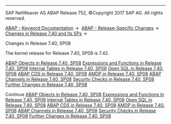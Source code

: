   

* * *

SAP NetWeaver AS ABAP Release 752, ©Copyright 2017 SAP AG. All rights reserved.

[ABAP - Keyword Documentation](javascript:call_link\('abenabap.htm'\)) →  [ABAP - Release-Specific Changes](javascript:call_link\('abennews.htm'\)) →  [Changes in Release 7.40 and Its SPs](javascript:call_link\('abennews-740.htm'\)) → 

Changes in Release 7.40, SP08

The kernel release for Release 7.40, SP08 is 7.42.

[ABAP Objects in Release 7.40, SP08](javascript:call_link\('abennews-740_sp08-abap_objects.htm'\))
[Expressions and Functions in Release 7.40, SP08](javascript:call_link\('abennews-740_sp08-expressions.htm'\))
[Internal Tables in Release 7.40, SP08](javascript:call_link\('abennews-740_sp08-amdp.htm'\))
[Open SQL in Release 7.40, SP08](javascript:call_link\('abennews-740_sp08-open_sql.htm'\))
[ABAP CDS in Release 7.40, SP08](javascript:call_link\('abennews-740_sp08-abap_cds.htm'\))
[AMDP in Release 7.40, SP08](javascript:call_link\('abennews-740_sp08-amdp.htm'\))
[ABAP Channels in Release 7.40, SP08](javascript:call_link\('abennews-740_sp08-abap_channels.htm'\))
[Security Checks in Release 7.40, SP08](javascript:call_link\('abennews-740_sp08-slin_sec.htm'\))
[Further Changes in Release 7.40, SP08](javascript:call_link\('abennews-740_sp08-others.htm'\))

Continue
[ABAP Objects in Release 7.40, SP08](javascript:call_link\('abennews-740_sp08-abap_objects.htm'\))
[Expressions and Functions in Release 7.40, SP08](javascript:call_link\('abennews-740_sp08-expressions.htm'\))
[Internal Tables in Release 7.40, SP08](javascript:call_link\('abennews-740_sp08-itab.htm'\))
[Open SQL in Release 7.40, SP08](javascript:call_link\('abennews-740_sp08-open_sql.htm'\))
[ABAP CDS in Release 7.40, SP08](javascript:call_link\('abennews-740_sp08-abap_cds.htm'\))
[AMDP in Release 7.40, SP08](javascript:call_link\('abennews-740_sp08-amdp.htm'\))
[ABAP Channels in Release 7.40, SP08](javascript:call_link\('abennews-740_sp08-abap_channels.htm'\))
[Security Checks in Release 7.40, SP08](javascript:call_link\('abennews-740_sp08-slin_sec.htm'\))
[Further Changes in Release 7.40, SP08](javascript:call_link\('abennews-740_sp08-others.htm'\))